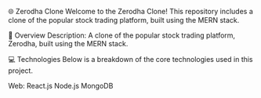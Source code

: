 🌐 Zerodha Clone
Welcome to the Zerodha Clone! This repository includes a clone of the popular stock trading platform, built using the MERN stack.

🌟 Overview
Description: A clone of the popular stock trading platform, Zerodha, built using the MERN stack.

💻 Technologies
Below is a breakdown of the core technologies used in this project.

Web:
React.js
Node.js
MongoDB

